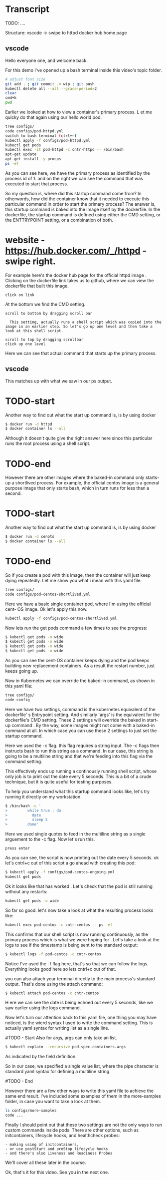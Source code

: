 # Transcript

TODO: ....

Structure:
vscode
-> swipe to httpd docker hub home page


## vscode

Hello everyone one, and welcome back.

For this demo I've opened up a bash terminal inside this video's topic folder. 

```bash
# adjust font size
git add . ; git commit -m wip ; git push
kubectl delete all --all --grace-period=2
clear
cmd+k
pwd
```


Earlier we looked at how to view a container's primary process. L et me quicky do that again using our hello world pod. 


```bash
tree configs/
code configs/pod-httpd.yml
switch to bash terminal (ctrl+~) 
kubectl apply -f configs/pod-httpd.yml
kubectl get pods
kubectl exec -it pod-httpd -c cntr-httpd -- /bin/bash
apt-get update
apt-get install -y procps
ps -ef
```

As you can see here, we have the primary process as identified by the process id of 1. and on the right we can see the command that was executed to start that process. 


So my question is, where did this startup command come from? In otherwords, how did the container know that it needed to execute this particular command in order to start the primary process? The answer is, this startup command is baked into the image itself by the dockerfile. In the dockerfile, the startup command is defined using either the CMD setting, or the ENTTRYPOINT setting, or a combination of both. 


# website - https://hub.docker.com/_/httpd - swipe right. 

For example here's the docker hub page for the official httpd image    . Clicking on the dockerfile link takes us to github, where we can view the dockerfile that built this image.

```web-tasks
click on link
```


At the bottom we find the CMD setting.


```web-tasks
scroll to bottom by dragging scroll bar
```


      This setting, actually runs a shell script which was copied into the image in an earlier step. So let's go up one level and then take a look at this shell script.


```web-tasks
scroll to top by dragging scrollbar
click up one level
```

Here we can see that actual command that starts up the primary process. 

## vscode

This matches up with what we saw in our ps output. 

# TODO-start
Another way to find out what the start up command is, is by using docker

```bash
$ docker run -d httpd
$ docker container ls --all
```

Although it doesn't quite give the right answer here since this particular runs the root process using a shell script.
# TODO-end




However there are other images where the baked-in command only starts-up a shortlived process. For example, the official centos image is a general purpose image that only starts bash, which in turn runs for less than a second. 

# TODO-start
Another way to find out what the start up command is, is by using docker

```bash
$ docker run -d cenots
$ docker container ls --all
```

# TODO-end


So if you create a pod with this image, then the container will just keep dying repeatedly. Let me show you what i mean with this yaml file:


```bash
tree configs/
code configs/pod-centos-shortlived.yml 
```

Here we have a basic single container pod, where I'm  using  the official cent-      OS image. 
Ok let's apply this now. 


```bash
kubectl apply -f configs/pod-centos-shortlived.yml
```

Now lets run the get pods command a few times to see the progress:

```bash
$ kubectl get pods -o wide
$ kubectl get pods -o wide
$ kubectl get pods -o wide
$ kubectl get pods -o wide
```

As you can see   the cent-OS container keeps dying and the pod keeps building new replacement containers. As a result the restart number,  just keeps going up.

Now in Kubernetes we can override the baked-in command, as shown in this yaml file:


```bash
tree configs/
code config
```

Here we have two settings, command is the kubernetes equivalent of the dockerfile'  s Entrypoint setting. And similarly 'args' is the equivalent for the dockerfile's CMD setting. These 2 settings will override the baked in start-up command        . By the way, some images might not come with a baked-in command at all. In which case you can use these 2 settings to just set the startup command.

Here we used the -c flag. this flag requires a string input. The -c flags then instructs bash to run this string as a command. In our case, this string is going to be a multiline string and that we're feeding into this    flag via the command setting.


This effectively ends up running a continously running shell script, whose only job is to print out the date every 5 seconds. This is a bit of a crude technique, but it is quite useful for testing purposes. 

To help you understand what this startup command looks like, let's try running it directly on my workstation. 



```bash - do some copy and paste. 
$ /bin/bash -c '
>         while true ; do
>           date 
>           sleep 5 
>         done'
```

Here we used single quotes to feed in the multiline string as a single arguement to the -c flag. Now let's run this. 


```instruction
press enter
```

As you can see, the script is now printing out the date every 5 seconds. ok let's cntrl+c out of this script a go ahead with creating this pod:

```bash
$ kubectl apply -f configs/pod-centos-ongoing.yml
kubectl get pods
```

Ok it looks like that has worked   . Let's check that the pod is still running without any restarts:

```bash
kubectl get pods -o wide
```




So far so good. let's now take a look at what the resulting process looks like:

```bash
kubectl exec pod-centos -c cntr-centos -- ps -ef
```

This confirms that our shell script is now running continuously, as the primary process which is what we were hoping for   . Let's take a look at the logs to see if the timestamp is being sent to the standard output:

```bash
$ kubectl logs -f pod-centos -c cntr-centos
```

Notice I've used the -f flag here, that's so that we can follow the logs. Everything looks good here so lets cntrl+c out of that. 

you can also attach your terminal directly to the main process's standard output. That's done using the attach command:

```bash
$ kubectl attach pod-centos -c cntr-centos
```

H ere we can see the date is being echoed out every 5 seconds, like we saw earlier using the logs command. 


Now let's turn our attention back to this yaml file, one thing you may have noticed, is the wierd syntax I used to write the command setting. This is actually yaml syntax for writing list as a single line. 

#TODO - Start
Also for args, args can only take an list. 

```bash
$ kubectl explain --recursive pod.spec.containers.args
```

As indicated by the field definition. 

So in our case, we specified a single value list, where the pipe character is standard yaml syntax for defining a multiline string. 


#TODO - End

 However there are a few other ways to write this yaml file to achieve the same end result. I've included some examples of them in the more-samples folder, in case you want to take a look at them. 

```bash 
ls configs/more-samples
code ...    
```


Finally I should point out that these two settings are not the only ways to run custom commands inside pods. There are other options, such as initcontainers, lifecycle hooks, and healthcheck probes:

```popupwindows
- making using of initcontainers,
- or use postStart and preStop lifecycle hooks
- and there's also Liveness and Readiness Probes
```

We'll cover all these later in the course. 

Ok, that's it for this video. See you in the next one. 
